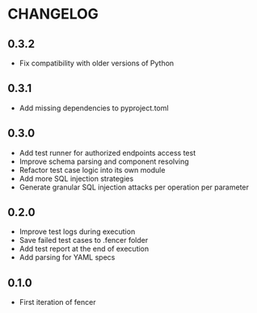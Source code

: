 # CHANGELOG

## 0.3.2

* Fix compatibility with older versions of Python

## 0.3.1

* Add missing dependencies to pyproject.toml

## 0.3.0

* Add test runner for authorized endpoints access test
* Improve schema parsing and component resolving
* Refactor test case logic into its own module
* Add more SQL injection strategies
* Generate granular SQL injection attacks per operation per parameter

## 0.2.0

* Improve test logs during execution
* Save failed test cases to .fencer folder
* Add test report at the end of execution
* Add parsing for YAML specs

## 0.1.0

* First iteration of fencer
